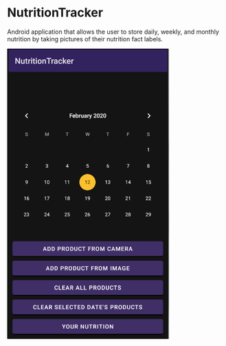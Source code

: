# NutritionTracker
Android application that allows the user to store daily, weekly, and monthly nutrition by taking pictures of their nutrition fact labels.

![screenshot](screenshot.png)
